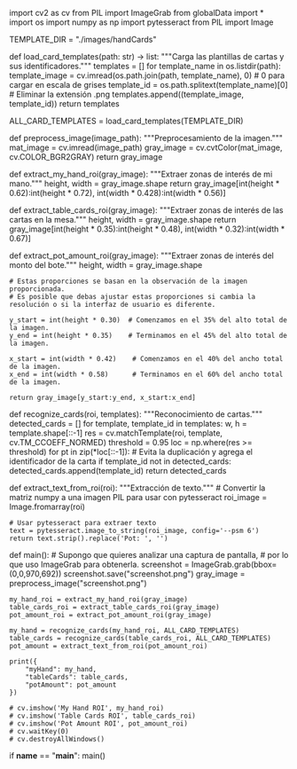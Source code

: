 import cv2 as cv
from PIL import ImageGrab
from globalData import *
import os
import numpy as np
import pytesseract
from PIL import Image

TEMPLATE_DIR = "./images/handCards"

def load_card_templates(path: str) -> list:
    """Carga las plantillas de cartas y sus identificadores."""
    templates = []
    for template_name in os.listdir(path):
        template_image = cv.imread(os.path.join(path, template_name), 0)  # 0 para cargar en escala de grises
        template_id = os.path.splitext(template_name)[0]  # Eliminar la extensión .png
        templates.append((template_image, template_id))
    return templates

ALL_CARD_TEMPLATES = load_card_templates(TEMPLATE_DIR)


def preprocess_image(image_path):
    """Preprocesamiento de la imagen."""
    mat_image = cv.imread(image_path)
    gray_image = cv.cvtColor(mat_image, cv.COLOR_BGR2GRAY)
    return gray_image

def extract_my_hand_roi(gray_image):
    """Extraer zonas de interés de mi mano."""
    height, width = gray_image.shape
    return gray_image[int(height * 0.62):int(height * 0.72), int(width * 0.428):int(width * 0.56)]


def extract_table_cards_roi(gray_image):
    """Extraer zonas de interés de las cartas en la mesa."""
    height, width = gray_image.shape
    return gray_image[int(height * 0.35):int(height * 0.48), int(width * 0.32):int(width * 0.67)]


def extract_pot_amount_roi(gray_image):
    """Extraer zonas de interés del monto del bote."""
    height, width = gray_image.shape
    
    # Estas proporciones se basan en la observación de la imagen proporcionada.
    # Es posible que debas ajustar estas proporciones si cambia la resolución o si la interfaz de usuario es diferente.
    
    y_start = int(height * 0.30)  # Comenzamos en el 35% del alto total de la imagen.
    y_end = int(height * 0.35)    # Terminamos en el 45% del alto total de la imagen.
    
    x_start = int(width * 0.42)    # Comenzamos en el 40% del ancho total de la imagen.
    x_end = int(width * 0.58)      # Terminamos en el 60% del ancho total de la imagen.
    
    return gray_image[y_start:y_end, x_start:x_end]

def recognize_cards(roi, templates):
    """Reconocimiento de cartas."""
    detected_cards = []
    for template, template_id in templates:
        w, h = template.shape[::-1]
        res = cv.matchTemplate(roi, template, cv.TM_CCOEFF_NORMED)
        threshold = 0.95
        loc = np.where(res >= threshold)
        for pt in zip(*loc[::-1]):
            # Evita la duplicación y agrega el identificador de la carta
            if template_id not in detected_cards:
                detected_cards.append(template_id)
    return detected_cards

def extract_text_from_roi(roi):
    """Extracción de texto."""
    # Convertir la matriz numpy a una imagen PIL para usar con pytesseract
    roi_image = Image.fromarray(roi)

    # Usar pytesseract para extraer texto
    text = pytesseract.image_to_string(roi_image, config='--psm 6')
    return text.strip().replace('Pot: ', '')

def main():
    # Supongo que quieres analizar una captura de pantalla, 
    # por lo que uso ImageGrab para obtenerla.
    screenshot = ImageGrab.grab(bbox=(0,0,970,692))
    screenshot.save("screenshot.png")
    gray_image = preprocess_image("screenshot.png")

    my_hand_roi = extract_my_hand_roi(gray_image)
    table_cards_roi = extract_table_cards_roi(gray_image)
    pot_amount_roi = extract_pot_amount_roi(gray_image)

    my_hand = recognize_cards(my_hand_roi, ALL_CARD_TEMPLATES)
    table_cards = recognize_cards(table_cards_roi, ALL_CARD_TEMPLATES)
    pot_amount = extract_text_from_roi(pot_amount_roi)

    print({
        "myHand": my_hand,
        "tableCards": table_cards,
        "potAmount": pot_amount
    })

    # cv.imshow('My Hand ROI', my_hand_roi)
    # cv.imshow('Table Cards ROI', table_cards_roi)
    # cv.imshow('Pot Amount ROI', pot_amount_roi)
    # cv.waitKey(0)
    # cv.destroyAllWindows()

if __name__ == "__main__":
    main()
